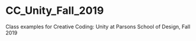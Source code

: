 # CC_Unity_Fall_2019
Class examples for Creative Coding: Unity at Parsons School of Design, Fall 2019
